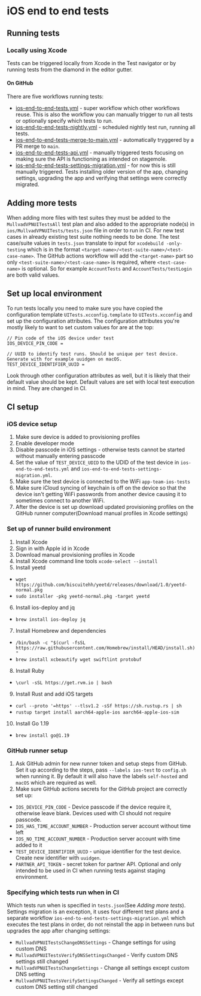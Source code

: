 # iOS end to end tests
## Running tests
### Locally using Xcode
Tests can be triggered locally from Xcode in the Test navigator or by running tests from the diamond in the editor gutter.

#### On GitHub
There are five workflows running tests:
 - [ios-end-to-end-tests.yml](https://github.com/mullvad/mullvadvpn-app/actions/workflows/ios-end-to-end-tests.yml) - super workflow which other workflows reuse. This is also the workflow you can manually trigger to run all tests or optionally specify which tests to run.
 - [ios-end-to-end-tests-nightly.yml](https://github.com/mullvad/mullvadvpn-app/actions/workflows/ios-end-to-end-tests-nightly.yml) - scheduled nightly test run, running all tests.
 - [ios-end-to-end-tests-merge-to-main.yml](https://github.com/mullvad/mullvadvpn-app/actions/workflows/ios-end-to-end-tests-merge-to-main.yml) - automatically tryggered by a PR merge to `main`.
 - [ios-end-to-end-tests-api.yml](https://github.com/mullvad/mullvadvpn-app/actions/workflows/ios-end-to-end-tests-api.yml) - manually triggered tests focusing on making sure the API is functioning as intended on stagemole.
 - [ios-end-to-end-tests-settings-migration.yml](https://github.com/mullvad/mullvadvpn-app/actions/workflows/ios-end-to-end-tests-settings-migration.yml) - for now this is still manually triggered. Tests installing older version of the app, changing settings, upgrading the app and verifying that settings were correctly migrated.

## Adding more tests
When adding more files with test suites they must be added to the `MullvadVPNUITestsAll` test plan and also added to the appropriate node(s) in `ios/MullvadVPNUITests/tests.json` file in order to run in CI. For new test cases in already existing test suite nothing needs to be done. The test case/suite values in `tests.json` translate to input for `xcodebuild -only-testing` which is in the format `<target-name>/<test-suite-name>/<test-case-name>`. The GitHub actions workflow will add the `<target-name>` part so only `<test-suite-name>/<test-case-name>` is required, where `<test-case-name>` is optional. So for example `AccountTests` and `AccountTests/testLogin` are both valid values.

## Set up local environment
To run tests locally you need to make sure you have copied the configuration template `UITests.xcconfig.template` to `UITests.xcconfig` and set up the configuration attributes. The configuration attributes you're mostly likely to want to set custom values for are at the top:
```
// Pin code of the iOS device under test
IOS_DEVICE_PIN_CODE = 

// UUID to identify test runs. Should be unique per test device. Generate with for example uuidgen on macOS.
TEST_DEVICE_IDENTIFIER_UUID = 
```

Look through other configuration attributes as well, but it is likely that their default value should be kept. Default values are set with local test execution in mind. They are changed in CI.

## CI setup
### iOS device setup
1. Make sure device is added to provisioning profiles
2. Enable developer mode
3. Disable passcode in iOS settings - otherwise tests cannot be started without manually entering passcode
4. Set the value of `TEST_DEVICE_UDID` to the UDID of the test device in `ios-end-to-end-tests.yml` and `ios-end-to-end-tests-settings-migration.yml`.
5. Make sure the test device is connected to the WiFi `app-team-ios-tests`
6. Make sure iCloud syncing of keychain is off on the device so that the device isn't getting WiFi passwords from another device causing it to sometimes connect to another WiFi.
7. After the device is set up download updated provisioning profiles on the GitHub runner computer(Download manual profiles in Xcode settings)

### Set up of runner build environment
1. Install Xcode
2. Sign in with Apple id in Xcode
3. Download manual provisioning profiles in Xcode
4. Install Xcode command line tools `xcode-select --install`
5. Install yeetd
 - `wget https://github.com/biscuitehh/yeetd/releases/download/1.0/yeetd-normal.pkg`
 - `sudo installer -pkg yeetd-normal.pkg -target yeetd`
6. Install ios-deploy and jq
  - `brew install ios-deploy jq`
7. Install Homebrew and dependencies
  - `/bin/bash -c "$(curl -fsSL https://raw.githubusercontent.com/Homebrew/install/HEAD/install.sh)"`
  - `brew install xcbeautify wget swiftlint protobuf`
8. Install Ruby
  - `\curl -sSL https://get.rvm.io | bash`
9. Install Rust and add iOS targets
  - `curl --proto '=https' --tlsv1.2 -sSf https://sh.rustup.rs | sh`
  - `rustup target install aarch64-apple-ios aarch64-apple-ios-sim`
10. Install Go 1.19
  - `brew install go@1.19`

### GitHub runner setup
1. Ask GitHub admin for new runner token and setup steps from GitHub. Set it up according to the steps, pass `--labels ios-test` to `config.sh` when running it. By default it will also have the labels `self-hosted` and `macOS` which are required as well.
2. Make sure GitHub actions secrets for the GitHub project are correctly set up:
  - `IOS_DEVICE_PIN_CODE` - Device passcode if the device require it, otherwise leave blank. Devices used with CI should not require passcode.
  - `IOS_HAS_TIME_ACCOUNT_NUMBER` - Production server account without time left
  - `IOS_NO_TIME_ACCOUNT_NUMBER` - Production server account with time added to it
  - `TEST_DEVICE_IDENTIFIER_UUID` - unique identifier for the test device. Create new identifier with `uuidgen`.
  - `PARTNER_API_TOKEN` - secret token for partner API. Optional and only intended to be used in CI when running tests against staging environment.

### Specifying which tests run when in CI
Which tests run when is specified in `tests.json`(See _Adding more tests_). Settings migration is an exception, it uses four different test plans and a separate workflow `ios-end-to-end-tests-settings-migration.yml` which executes the test plans in order, do not reinstall the app in between runs but upgrades the app after changing settings:
* `MullvadVPNUITestsChangeDNSSettings` - Change settings for using custom DNS
* `MullvadVPNUITestsVerifyDNSSettingsChanged` - Verify custom DNS settings still changed
* `MullvadVPNUITestsChangeSettings` - Change all settings except custom DNS setting
* `MullvadVPNUITestsVerifySettingsChanged` - Verify all settings except custom DNS setting still changed
